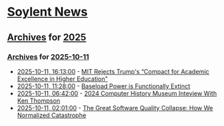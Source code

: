 # [Soylent News](../../../README.md)

## [Archives](../../index.md) for [2025](../index.md)

### [Archives](../../index.md) for [2025-10-11](index.md)

* [2025-10-11, 16:13:00](https://soylentnews.org/article.pl?sid=25/10/10/2347235&from=rss) - [MIT Rejects Trump's “Compact for Academic Excellence in Higher Education\"](https://soylentnews.org/article.pl?sid=25/10/10/2347235&from=rss)
* [2025-10-11, 11:28:00](https://soylentnews.org/article.pl?sid=25/10/10/1114256&from=rss) - [Baseload Power is Functionally Extinct](https://soylentnews.org/article.pl?sid=25/10/10/1114256&from=rss)
* [2025-10-11, 06:42:00](https://soylentnews.org/article.pl?sid=25/10/10/113245&from=rss) - [2024 Computer History Museum Inteview With Ken Thompson](https://soylentnews.org/article.pl?sid=25/10/10/113245&from=rss)
* [2025-10-11, 02:01:00](https://soylentnews.org/article.pl?sid=25/10/10/110237&from=rss) - [The Great Software Quality Collapse: How We Normalized Catastrophe](https://soylentnews.org/article.pl?sid=25/10/10/110237&from=rss)
